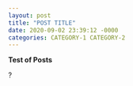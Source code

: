 ```yaml
---
layout: post
title: "POST TITLE"
date: 2020-09-02 23:39:12 -0000
categories: CATEGORY-1 CATEGORY-2
---
```


**Test of Posts**

?
